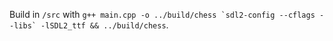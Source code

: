 Build in ```/src``` with ```g++ main.cpp -o ../build/chess `sdl2-config --cflags --libs` -lSDL2_ttf && ../build/chess```.
